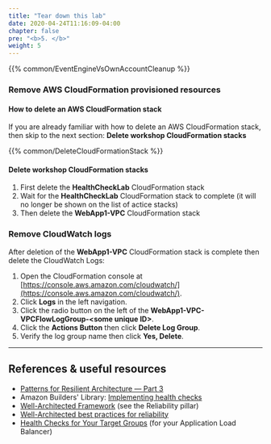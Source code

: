```yaml
---
title: "Tear down this lab"
date: 2020-04-24T11:16:09-04:00
chapter: false
pre: "<b>5. </b>"
weight: 5
---
```


{{% common/EventEngineVsOwnAccountCleanup %}}

### Remove AWS CloudFormation provisioned resources

#### How to delete an AWS CloudFormation stack

If you are already familiar with how to delete an AWS CloudFormation stack, then skip to the next section: **Delete workshop CloudFormation stacks**

{{% common/DeleteCloudFormationStack %}}

#### Delete workshop CloudFormation stacks

1. First delete the **HealthCheckLab** CloudFormation stack
1. Wait for the **HealthCheckLab** CloudFormation stack to complete (it will no longer be shown on the list of actice stacks)
1. Then delete the **WebApp1-VPC** CloudFormation stack

### Remove CloudWatch logs

After deletion of the **WebApp1-VPC** CloudFormation stack is complete then delete the CloudWatch Logs:

1. Open the CloudFormation console at [https://console.aws.amazon.com/cloudwatch/](https://console.aws.amazon.com/cloudwatch/).
1. Click **Logs** in the left navigation.
1. Click the radio button on the left of the **WebApp1-VPC-VPCFlowLogGroup-\<some unique ID\>**.
1. Click the **Actions Button** then click **Delete Log Group**.
1. Verify the log group name then click **Yes, Delete**.

---

## References & useful resources

* [Patterns for Resilient Architecture — Part 3](https://medium.com/@adhorn/patterns-for-resilient-architecture-part-3-16e8601c488e)
* Amazon Builders' Library: [Implementing health checks](https://aws.amazon.com/builders-library/implementing-health-checks/)
* [Well-Architected Framework](https://aws.amazon.com/architecture/well-architected/) (see the Reliability pillar)
* [Well-Architected best practices for reliability](https://wa.aws.amazon.com/wat.pillar.reliability.en.html)
* [Health Checks for Your Target Groups](https://docs.aws.amazon.com/elasticloadbalancing/latest/application/target-group-health-checks.html) (for your Application Load Balancer)
